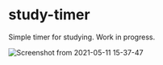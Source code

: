 # study-timer
Simple timer for studying. Work in progress.

![Screenshot from 2021-05-11 15-37-47](https://user-images.githubusercontent.com/73142794/117881561-fd416480-b26e-11eb-9dff-5bd4d21deab0.png)
